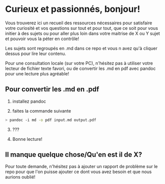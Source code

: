 # Curieux et passionnés, bonjour!

Vous trouverez ici un recueil des ressources nécessaires pour satisfaire votre curiosité et vos questions sur tout et pour tout, que ce soit pour vous initier à des sujets ou pour aller plus loin dans votre maitrise de X ou Y sujet et pouvoir vous la péter en contrôle!


Les sujets sont regroupés en .md dans ce repo et vous n avez qu'à cliquer dessus pour lire leur contenu.

Pour une consultation locale (sur votre PC), n'hésitez pas à utiliser votre lecteur de fichier texte favori, ou de convertir les .md en pdf avec pandoc pour une lecture plus agréable!

## Pour convertir les .md en .pdf

1. installez pandoc

2. faites la commande suivante

```bash
> pandoc -i md -o pdf input.md output.pdf
```

3. ???

4. Bonne lecture!


## Il manque quelque chose/Qu'en est il de X?

Pour toute demande, n'hésitez pas à ajouter un rapport de problème sur le repo pour que l'on puisse ajouter ce dont vous avez besoin et que nous aurions oublié!

